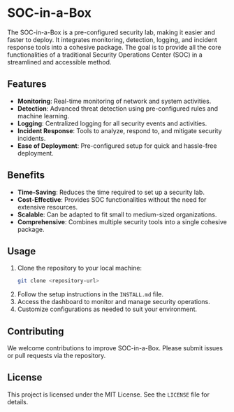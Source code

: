 [logo]: https://github.com/bradyp19/soc-in-the-box-2025/hero.png "Logo Title Text 2"

# SOC-in-a-Box

The SOC-in-a-Box is a pre-configured security lab, making it easier and faster to deploy. It integrates monitoring, detection, logging, and incident response tools into a cohesive package. The goal is to provide all the core functionalities of a traditional Security Operations Center (SOC) in a streamlined and accessible method.

## Features

- **Monitoring**: Real-time monitoring of network and system activities.
- **Detection**: Advanced threat detection using pre-configured rules and machine learning.
- **Logging**: Centralized logging for all security events and activities.
- **Incident Response**: Tools to analyze, respond to, and mitigate security incidents.
- **Ease of Deployment**: Pre-configured setup for quick and hassle-free deployment.

## Benefits

- **Time-Saving**: Reduces the time required to set up a security lab.
- **Cost-Effective**: Provides SOC functionalities without the need for extensive resources.
- **Scalable**: Can be adapted to fit small to medium-sized organizations.
- **Comprehensive**: Combines multiple security tools into a single cohesive package.

## Usage

1. Clone the repository to your local machine:
   ```bash
   git clone <repository-url>
   ```
2. Follow the setup instructions in the `INSTALL.md` file.
3. Access the dashboard to monitor and manage security operations.
4. Customize configurations as needed to suit your environment.

## Contributing

We welcome contributions to improve SOC-in-a-Box. Please submit issues or pull requests via the repository.

## License

This project is licensed under the MIT License. See the `LICENSE` file for details.

